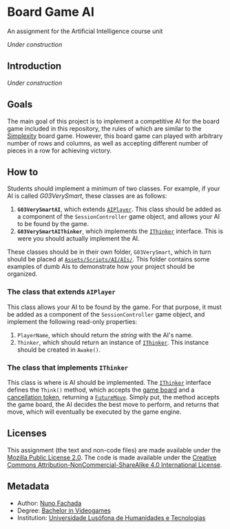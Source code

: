 <!--
Board Game AI 2019/2020 (c) by Nuno Fachada

Board Game AI 2019/2020 is licensed under a Creative Commons
Attribution-NonCommercial-ShareAlike 4.0 International License.

You should have received a copy of the license along with this
work. If not, see <http://creativecommons.org/licenses/by-nc-sa/4.0/>.
-->

# Board Game AI

An assignment for the Artificial Intelligence course unit

*Under construction*

## Introduction

*Under construction*

## Goals

The main goal of this project is to implement a competitive AI for the
board game included in this repository, the rules of which are similar to the
[Simplexity] board game. However, this board game can played with arbitrary
number of rows and columns, as well as accepting different number of pieces in
a row for achieving victory.

## How to

Students should implement a minimum of two classes. For example, if your AI is
called *G03VerySmart*, these classes are as follows:

1. **`G03VerySmartAI`**, which extends [`AIPlayer`]. This class should be added
   as a component of the `SessionController` game object, and allows your AI
   to be found by the game.
2. **`G03VerySmartAIThinker`**, which implements the [`IThinker`] interface.
   This is were you should actually implement the AI.

These classes should be in their own folder, `G03VerySmart`, which in turn
should be placed at [`Assets/Scripts/AI/AIs/`]. This folder contains some
examples of dumb AIs to demonstrate how your project should be organized.

### The class that extends `AIPlayer`

This class allows your AI to be found by the game. For that purpose, it must
be added as a component of the `SessionController` game object, and implement
the following read-only properties:

1. `PlayerName`, which should return the _string_ with the AI's name.
2. `Thinker`, which should return an instance of [`IThinker`]. This instance
   should be created in `Awake()`.

### The class that implements `IThinker`

This class is where is AI should be implemented. The [`IThinker`] interface
defines the `Think()` method, which accepts the [game board][`Board`] and a
[cancellation token][`CancellationToken`], returning a [`FutureMove`]. Simply
put, the method accepts the game board, the AI decides the best move to
perform, and returns that move, which will eventually be executed by the game
engine.

## Licenses

This assignment (the text and non-code files) are made available under the
[Mozilla Public License 2.0][MPLv2]. The code is made available under the
[Creative Commons Attribution-NonCommercial-ShareAlike 4.0 International
License][CC BY-NC-SA 4.0].

## Metadata

* Author: [Nuno Fachada]
* Degree:  [Bachelor in Videogames][licvideo]
* Institution: [Universidade Lusófona de Humanidades e Tecnologias][ULHT]

[MPLv2]:https://opensource.org/licenses/MPL-2.0
[CC BY-NC-SA 4.0]:https://creativecommons.org/licenses/by-nc-sa/4.0/
[licvideo]:https://www.ulusofona.pt/en/undergraduate/videogames
[Nuno Fachada]:https://github.com/fakenmc
[ULHT]:https://www.ulusofona.pt/
[Simplexity]:https://boardgamegeek.com/boardgame/55810/simplexity
[`AIPlayer`]:Assets/Scripts/AI/AIPlayer.cs
[`IThinker`]:Assets/Scripts/AI/IThinker.cs
[`Board`]:Assets/Scripts/BoardGame/Board.cs
[`FutureMove`]:Assets/Scripts/FutureMove.cs
[`Assets/Scripts/AI/AIs/`]:Assets/Scripts/AI/AIs/
[`CancellationToken`]:https://docs.microsoft.com/dotnet/api/system.threading.cancellationtoken